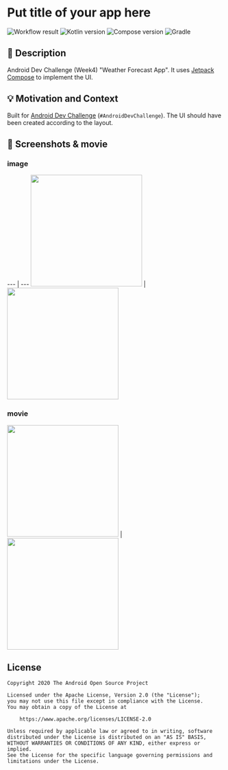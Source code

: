 # Put title of your app here

![Workflow result](https://github.com/hiroshi-homma-origin/compose-android-dev-challenge-week4/workflows/Check/badge.svg)
![Kotlin version](https://img.shields.io/badge/Kotlin-1.4.31-red) ![Compose version](https://img.shields.io/badge/Compose-1.0.0--beta02-blueviolet)
![Gradle](https://img.shields.io/badge/Gradle%20Plugin-7.0.0--alpha09-green)

## :scroll: Description
Android Dev Challenge (Week4) "Weather Forecast App". It uses [Jetpack Compose](https://developer.android.com/jetpack/compose) to implement the UI.

## :bulb: Motivation and Context
Built for [Android Dev Challenge](https://android-developers.googleblog.com/2021/03/android-dev-challenge-4.html) (`#AndroidDevChallenge`).
The UI should have been created according to the layout.

## :camera_flash: Screenshots & movie

### image
--- | --- 
<img src="" width="260"> | <img src="" width="260">

### movie
<img src="" width="260"> | <img src="" width="260">

## License
```
Copyright 2020 The Android Open Source Project

Licensed under the Apache License, Version 2.0 (the "License");
you may not use this file except in compliance with the License.
You may obtain a copy of the License at

    https://www.apache.org/licenses/LICENSE-2.0

Unless required by applicable law or agreed to in writing, software
distributed under the License is distributed on an "AS IS" BASIS,
WITHOUT WARRANTIES OR CONDITIONS OF ANY KIND, either express or implied.
See the License for the specific language governing permissions and
limitations under the License.
```
